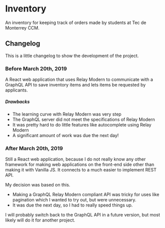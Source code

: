 # Inventory

An inventory for keeping track of orders made by students at Tec de Monterrey CCM.

## Changelog

This is a little changelog to show the development of the project.

### Before March 20th, 2019

A React web application that uses Relay Modern to communicate with a GraphQL API to save inventory items and lets items be requested by applicants.

##### Drawbacks

* The learning curve with Relay Modern was very step
* The GraphQL server did not meet the specifications of Relay Modern
* It was pretty hard to do little features like autocomplete using Relay Modern
* A significant amount of work was due the next day!

### After March 20th, 2019

Still a React web application, because I do not really know any other framework for making web applications on the front-end side other than making it with Vanilla JS. It connects to a much easier to implement REST API.

My decision was based on this.

* Making a GraphQL Relay Modern compliant API was tricky for uses like pagination which I wanted to try out, but were unnecessary.
* It was due the next day, so I had to really speed things up.

I will probably switch back to the GraphQL API in a future version, but most likely will do it for another project.
